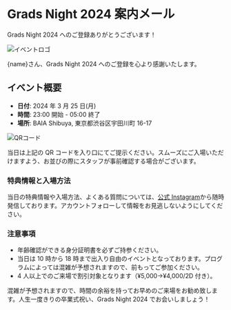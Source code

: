 # Grads Night 2024 案内メール

Grads Night 2024 へのご登録ありがとうございます！

![イベントロゴ](../images/logo.jpg)

{name}さん、Grads Night 2024 へのご登録を心より感謝いたします。

## イベント概要

- **日付**: 2024 年 3 月 25 日(月)
- **時間**: 23:00 開始 - 05:00 終了
- **場所**: BAIA Shibuya, 東京都渋谷区宇田川町 16-17

![QRコード](../images/sample.png)

当日は上記の QR コードを入り口にてご提示ください。スムーズにご入場いただけますよう、お並びの際にスタッフが事前確認する場合がございます。

### 特典情報と入場方法

当日の特典情報や入場方法、よくある質問については、[公式 Instagram](https://www.instagram.com/grads_night_2024/)から随時発信しております。アカウントフォローして情報をお見逃しないようにしてください。

### 注意事項

- 年齢確認ができる身分証明書を必ずご持参ください。
- 当日は 10 時から 18 時まで出入り自由のイベントとなっております。プログラムによっては混雑が予想されますので、前もってご参加ください。
- 4 人以上でのご来場で割引対象となります（¥5,000→¥4,000/2D 付き）。

混雑が予想されますので、時間の余裕を持ってお早めのご来場をお勧め致します。人生一度きりの卒業式祝い、Grads Night 2024 でお会いしましょう！
